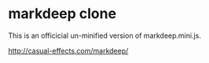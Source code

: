 # markdeep clone

This is an officicial un-minified version of markdeep.mini.js.

http://casual-effects.com/markdeep/
